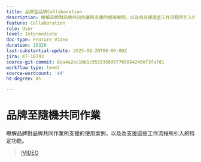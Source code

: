 ```yaml
---
title: 品牌至品牌Collaboration
description: 瞭解品牌對品牌共同作業所支援的使用案例，以及為支援這些工作流程所引入的特定功能。
feature: Collaboration
role: User
level: Intermediate
doc-type: Feature Video
duration: 19320
last-substantial-update: 2025-08-20T00:00:00Z
jira: KT-18793
source-git-commit: 8aa4a2ec16b1c95333569577658842460f3fa7d1
workflow-type: tm+mt
source-wordcount: '44'
ht-degree: 0%

---
```



# 品牌至隨機共同作業

瞭解品牌對品牌共同作業所支援的使用案例，以及為支援這些工作流程所引入的特定功能。

>[!VIDEO](https://video.tv.adobe.com/v/3470936/?learn=on&enablevpops)
